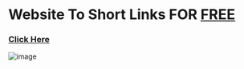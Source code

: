 # Website To Short Links FOR <u> FREE </u>
### <a href="https://arrow-dv.github.io/Shortit/"> Click Here </a>
![image](https://github.com/Arrow-DV/Shortit/assets/128916762/b11e3609-0f02-4090-a8a4-14ff8575b187)
